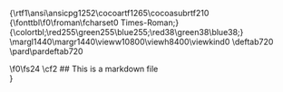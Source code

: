 {\rtf1\ansi\ansicpg1252\cocoartf1265\cocoasubrtf210
{\fonttbl\f0\froman\fcharset0 Times-Roman;}
{\colortbl;\red255\green255\blue255;\red38\green38\blue38;}
\margl1440\margr1440\vieww10800\viewh8400\viewkind0
\deftab720
\pard\pardeftab720

\f0\fs24 \cf2 ## This is a markdown file\
}
